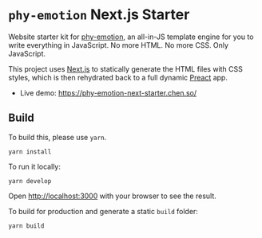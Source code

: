 # `phy-emotion` Next.js Starter

Website starter kit for [phy-emotion](https://github.com/yumin-chen/phy-emotion), an all-in-JS template engine for you to write everything in JavaScript. No more HTML. No more CSS. Only JavaScript.

This project uses [Next.js](https://nextjs.org/) to statically generate the HTML files with CSS styles, which is then rehydrated back to a full dynamic [Preact](https://preactjs.com) app.

- Live demo: https://phy-emotion-next-starter.chen.so/

## Build

To build this, please use `yarn`.

```
yarn install
```

To run it locally:

```
yarn develop
```

Open [http://localhost:3000](http://localhost:3000) with your browser to see the result.

To build for production and generate a static `build` folder:

```
yarn build
```
